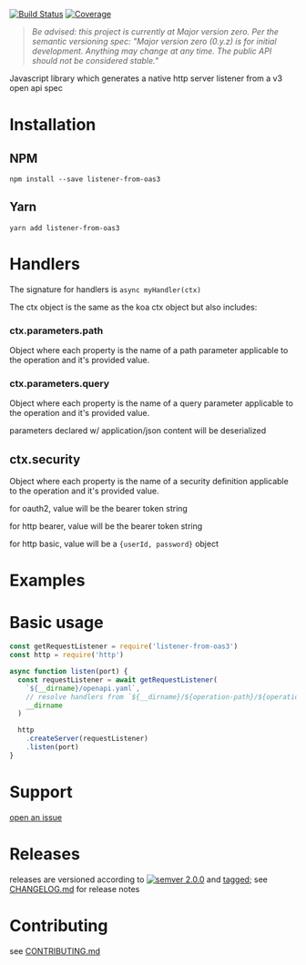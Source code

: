 [![Build Status](https://travis-ci.org/chrisdostert/listener-from-oas3-js.svg?branch=master)](https://travis-ci.org/chrisdostert/listener-from-oas3-js)
[![Coverage](https://codecov.io/gh/chrisdostert/listener-from-oas3-js/branch/master/graph/badge.svg)](https://codecov.io/gh/chrisdostert/listener-from-oas3-js)

> *Be advised: this project is currently at Major version zero. Per the
> semantic versioning spec: "Major version zero (0.y.z) is for initial
> development. Anything may change at any time. The public API should
> not be considered stable."*

Javascript library which generates a native http server listener from a v3 open api spec

# Installation

## NPM
```shell
npm install --save listener-from-oas3
```

## Yarn
```shell
yarn add listener-from-oas3
```

# Handlers

The signature for handlers is
`async myHandler(ctx)`

The ctx object is the same as the koa ctx object but also includes:

### ctx.parameters.path
Object where each property is the name of a path parameter applicable to the operation and it's provided value.

### ctx.parameters.query
Object where each property is the name of a query parameter applicable to the operation and it's provided value.

parameters declared w/ application/json content will be deserialized

## ctx.security
Object where each property is the name of a security definition applicable to the operation and it's provided value.

for oauth2, value will be the bearer token string  

for http bearer, value will be the bearer token string  

for http basic, value will be a `{userId, password}` object

# Examples

# Basic usage

```javascript
const getRequestListener = require('listener-from-oas3')
const http = require('http')

async function listen(port) {
  const requestListener = await getRequestListener(
    `${__dirname}/openapi.yaml`,
    // resolve handlers from `${__dirname}/${operation-path}/${operation-method}`
    __dirname
  )

  http
    .createServer(requestListener)
    .listen(port)
}
```

# Support

[open an issue](https://github.com/chrisdostert/listener-from-oas3-js/issues)

# Releases

releases are versioned according to
[![semver 2.0.0](https://img.shields.io/badge/semver-2.0.0-brightgreen.svg)](http://semver.org/spec/v2.0.0.html)
and [tagged](https://git-scm.com/book/en/v2/Git-Basics-Tagging); see
[CHANGELOG.md](CHANGELOG.md) for release notes

# Contributing

see [CONTRIBUTING.md](CONTRIBUTING.md)
